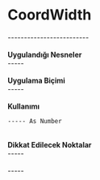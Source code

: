 # CoordWidth

\-------------------------\
\
**Uygulandığı Nesneler**\
\-----\
\
**Uygulama Biçimi**\
\-----\
\
**Kullanımı**

```
----- As Number
```

\
**Dikkat Edilecek Noktalar**\
\-----\
\
\-----
